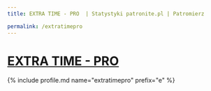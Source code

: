 ```yaml
---
title: EXTRA TIME - PRO  | Statystyki patronite.pl | Patromierz

permalink: /extratimepro
---
```


# [EXTRA TIME - PRO ](https://patronite.pl/extratimepro)

{% include profile.md name="extratimepro" prefix="e" %}
